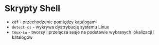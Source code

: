 # Skrypty Shell

- `cdf` - przechodzenie pomiędzy katalogami
- `detect-os` - wykrywa dystrybucję systemu Linux
- `tmux-sw` - tworzy i przełącza sesje na podstawie wybranych lokalizacji i katalogów
